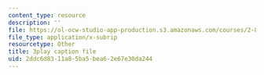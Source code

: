 ```yaml
---
content_type: resource
description: ''
file: https://ol-ocw-studio-app-production.s3.amazonaws.com/courses/2-830j-control-of-manufacturing-processes-sma-6303-spring-2008/2ddc6d8311a85ba5bea62e67e30da244_FuGcyIynuxg.vtt
file_type: application/x-subrip
resourcetype: Other
title: 3play caption file
uid: 2ddc6d83-11a8-5ba5-bea6-2e67e30da244
---
```

